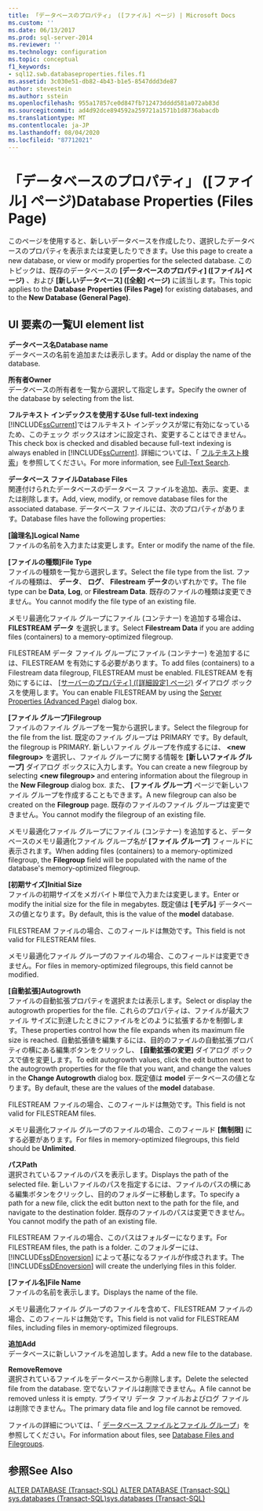 ```yaml
---
title: 「データベースのプロパティ」 ([ファイル] ページ) | Microsoft Docs
ms.custom: ''
ms.date: 06/13/2017
ms.prod: sql-server-2014
ms.reviewer: ''
ms.technology: configuration
ms.topic: conceptual
f1_keywords:
- sql12.swb.databaseproperties.files.f1
ms.assetid: 3c030e51-db82-4b43-b1e5-8547ddd3de87
author: stevestein
ms.author: sstein
ms.openlocfilehash: 955a17857ce0d847fb712473dddd581a072ab83d
ms.sourcegitcommit: ad4d92dce894592a259721a1571b1d8736abacdb
ms.translationtype: MT
ms.contentlocale: ja-JP
ms.lasthandoff: 08/04/2020
ms.locfileid: "87712021"
---
```

# <a name="database-properties-files-page"></a><span data-ttu-id="96a6d-102">「データベースのプロパティ」 ([ファイル] ページ)</span><span class="sxs-lookup"><span data-stu-id="96a6d-102">Database Properties (Files Page)</span></span>
  <span data-ttu-id="96a6d-103">このページを使用すると、新しいデータベースを作成したり、選択したデータベースのプロパティを表示または変更したりできます。</span><span class="sxs-lookup"><span data-stu-id="96a6d-103">Use this page to create a new database, or view or modify properties for the selected database.</span></span> <span data-ttu-id="96a6d-104">このトピックは、既存のデータベースの **[データベースのプロパティ] ([ファイル] ページ)** 、および **[新しいデータベース] ([全般] ページ)** に該当します。</span><span class="sxs-lookup"><span data-stu-id="96a6d-104">This topic applies to the **Database Properties (Files Page)** for existing databases, and to the **New Database (General Page)**.</span></span>  
  
## <a name="ui-element-list"></a><span data-ttu-id="96a6d-105">UI 要素の一覧</span><span class="sxs-lookup"><span data-stu-id="96a6d-105">UI element list</span></span>  
 <span data-ttu-id="96a6d-106">**データベース名**</span><span class="sxs-lookup"><span data-stu-id="96a6d-106">**Database name**</span></span>  
 <span data-ttu-id="96a6d-107">データベースの名前を追加または表示します。</span><span class="sxs-lookup"><span data-stu-id="96a6d-107">Add or display the name of the database.</span></span>  
  
 <span data-ttu-id="96a6d-108">**所有者**</span><span class="sxs-lookup"><span data-stu-id="96a6d-108">**Owner**</span></span>  
 <span data-ttu-id="96a6d-109">データベースの所有者を一覧から選択して指定します。</span><span class="sxs-lookup"><span data-stu-id="96a6d-109">Specify the owner of the database by selecting from the list.</span></span>  
  
 <span data-ttu-id="96a6d-110">**フルテキスト インデックスを使用する**</span><span class="sxs-lookup"><span data-stu-id="96a6d-110">**Use full-text indexing**</span></span>  
 <span data-ttu-id="96a6d-111">[!INCLUDE[ssCurrent](../../includes/sscurrent-md.md)]ではフルテキスト インデックスが常に有効になっているため、このチェック ボックスはオンに設定され、変更することはできません。</span><span class="sxs-lookup"><span data-stu-id="96a6d-111">This check box is checked and disabled because full-text indexing is always enabled in [!INCLUDE[ssCurrent](../../includes/sscurrent-md.md)].</span></span> <span data-ttu-id="96a6d-112">詳細については、「 [フルテキスト検索](../search/full-text-search.md)」を参照してください。</span><span class="sxs-lookup"><span data-stu-id="96a6d-112">For more information, see [Full-Text Search](../search/full-text-search.md).</span></span>  
  
 <span data-ttu-id="96a6d-113">**データベース ファイル**</span><span class="sxs-lookup"><span data-stu-id="96a6d-113">**Database Files**</span></span>  
 <span data-ttu-id="96a6d-114">関連付けられたデータベースのデータベース ファイルを追加、表示、変更、または削除します。</span><span class="sxs-lookup"><span data-stu-id="96a6d-114">Add, view, modify, or remove database files for the associated database.</span></span> <span data-ttu-id="96a6d-115">データベース ファイルには、次のプロパティがあります。</span><span class="sxs-lookup"><span data-stu-id="96a6d-115">Database files have the following properties:</span></span>  
  
 <span data-ttu-id="96a6d-116">**[論理名]**</span><span class="sxs-lookup"><span data-stu-id="96a6d-116">**Logical Name**</span></span>  
 <span data-ttu-id="96a6d-117">ファイルの名前を入力または変更します。</span><span class="sxs-lookup"><span data-stu-id="96a6d-117">Enter or modify the name of the file.</span></span>  
  
 <span data-ttu-id="96a6d-118">**[ファイルの種類]**</span><span class="sxs-lookup"><span data-stu-id="96a6d-118">**File Type**</span></span>  
 <span data-ttu-id="96a6d-119">ファイルの種類を一覧から選択します。</span><span class="sxs-lookup"><span data-stu-id="96a6d-119">Select the file type from the list.</span></span> <span data-ttu-id="96a6d-120">ファイルの種類は、 **データ**、 **ログ**、 **Filestream データ**のいずれかです。</span><span class="sxs-lookup"><span data-stu-id="96a6d-120">The file type can be **Data**, **Log**, or **Filestream Data**.</span></span> <span data-ttu-id="96a6d-121">既存のファイルの種類は変更できません。</span><span class="sxs-lookup"><span data-stu-id="96a6d-121">You cannot modify the file type of an existing file.</span></span>  
  
 <span data-ttu-id="96a6d-122">メモリ最適化ファイル グループにファイル (コンテナー) を追加する場合は、 **FILESTREAM データ** を選択します。</span><span class="sxs-lookup"><span data-stu-id="96a6d-122">Select **Filestream Data** if you are adding files (containers) to a memory-optimized filegroup.</span></span>  
  
 <span data-ttu-id="96a6d-123">FILESTREAM データ ファイル グループにファイル (コンテナー) を追加するには、FILESTREAM を有効にする必要があります。</span><span class="sxs-lookup"><span data-stu-id="96a6d-123">To add files (containers) to a Filestream data filegroup, FILESTREAM must be enabled.</span></span> <span data-ttu-id="96a6d-124">FILESTREAM を有効にするには、 [[サーバーのプロパティ] ([詳細設定] ページ)](../../database-engine/configure-windows/server-properties-advanced-page.md) ダイアログ ボックスを使用します。</span><span class="sxs-lookup"><span data-stu-id="96a6d-124">You can enable FILESTREAM by using the [Server Properties (Advanced Page)](../../database-engine/configure-windows/server-properties-advanced-page.md) dialog box.</span></span>  
  
 <span data-ttu-id="96a6d-125">**[ファイル グループ]**</span><span class="sxs-lookup"><span data-stu-id="96a6d-125">**Filegroup**</span></span>  
 <span data-ttu-id="96a6d-126">ファイルのファイル グループを一覧から選択します。</span><span class="sxs-lookup"><span data-stu-id="96a6d-126">Select the filegroup for the file from the list.</span></span> <span data-ttu-id="96a6d-127">既定のファイル グループは PRIMARY です。</span><span class="sxs-lookup"><span data-stu-id="96a6d-127">By default, the filegroup is PRIMARY.</span></span> <span data-ttu-id="96a6d-128">新しいファイル グループを作成するには、 **\<new filegroup>** を選択し、ファイル グループに関する情報を **[新しいファイル グループ]** ダイアログ ボックスに入力します。</span><span class="sxs-lookup"><span data-stu-id="96a6d-128">You can create a new filegroup by selecting **\<new filegroup>** and entering information about the filegroup in the **New Filegroup** dialog box.</span></span> <span data-ttu-id="96a6d-129">また、 **[ファイル グループ]** ページで新しいファイル グループを作成することもできます。</span><span class="sxs-lookup"><span data-stu-id="96a6d-129">A new filegroup can also be created on the **Filegroup** page.</span></span> <span data-ttu-id="96a6d-130">既存のファイルのファイル グループは変更できません。</span><span class="sxs-lookup"><span data-stu-id="96a6d-130">You cannot modify the filegroup of an existing file.</span></span>  
  
 <span data-ttu-id="96a6d-131">メモリ最適化ファイル グループにファイル (コンテナー) を追加すると、データベースのメモリ最適化ファイル グループ名が **[ファイル グループ]** フィールドに表示されます。</span><span class="sxs-lookup"><span data-stu-id="96a6d-131">When adding files (containers) to a memory-optimized filegroup, the **Filegroup** field will be populated with the name of the database's memory-optimized filegroup.</span></span>  
  
 <span data-ttu-id="96a6d-132">**[初期サイズ]**</span><span class="sxs-lookup"><span data-stu-id="96a6d-132">**Initial Size**</span></span>  
 <span data-ttu-id="96a6d-133">ファイルの初期サイズをメガバイト単位で入力または変更します。</span><span class="sxs-lookup"><span data-stu-id="96a6d-133">Enter or modify the initial size for the file in megabytes.</span></span> <span data-ttu-id="96a6d-134">既定値は **[モデル]** データベースの値となります。</span><span class="sxs-lookup"><span data-stu-id="96a6d-134">By default, this is the value of the **model** database.</span></span>  
  
 <span data-ttu-id="96a6d-135">FILESTREAM ファイルの場合、このフィールドは無効です。</span><span class="sxs-lookup"><span data-stu-id="96a6d-135">This field is not valid for FILESTREAM files.</span></span>  
  
 <span data-ttu-id="96a6d-136">メモリ最適化ファイル グループのファイルの場合、このフィールドは変更できません。</span><span class="sxs-lookup"><span data-stu-id="96a6d-136">For files in memory-optimized filegroups, this field cannot be modified.</span></span>  
  
 <span data-ttu-id="96a6d-137">**[自動拡張]**</span><span class="sxs-lookup"><span data-stu-id="96a6d-137">**Autogrowth**</span></span>  
 <span data-ttu-id="96a6d-138">ファイルの自動拡張プロパティを選択または表示します。</span><span class="sxs-lookup"><span data-stu-id="96a6d-138">Select or display the autogrowth properties for the file.</span></span> <span data-ttu-id="96a6d-139">これらのプロパティは、ファイルが最大ファイル サイズに到達したときにファイルをどのように拡張するかを制御します。</span><span class="sxs-lookup"><span data-stu-id="96a6d-139">These properties control how the file expands when its maximum file size is reached.</span></span> <span data-ttu-id="96a6d-140">自動拡張値を編集するには、目的のファイルの自動拡張プロパティの横にある編集ボタンをクリックし、 **[自動拡張の変更]** ダイアログ ボックスで値を変更します。</span><span class="sxs-lookup"><span data-stu-id="96a6d-140">To edit autogrowth values, click the edit button next to the autogrowth properties for the file that you want, and change the values in the **Change Autogrowth** dialog box.</span></span> <span data-ttu-id="96a6d-141">既定値は **model** データベースの値となります。</span><span class="sxs-lookup"><span data-stu-id="96a6d-141">By default, these are the values of the **model** database.</span></span>  
  
 <span data-ttu-id="96a6d-142">FILESTREAM ファイルの場合、このフィールドは無効です。</span><span class="sxs-lookup"><span data-stu-id="96a6d-142">This field is not valid for FILESTREAM files.</span></span>  
  
 <span data-ttu-id="96a6d-143">メモリ最適化ファイル グループのファイルの場合、このフィールド **[無制限]** にする必要があります。</span><span class="sxs-lookup"><span data-stu-id="96a6d-143">For files in memory-optimized filegroups, this field should be **Unlimited**.</span></span>  
  
 <span data-ttu-id="96a6d-144">**パス**</span><span class="sxs-lookup"><span data-stu-id="96a6d-144">**Path**</span></span>  
 <span data-ttu-id="96a6d-145">選択されているファイルのパスを表示します。</span><span class="sxs-lookup"><span data-stu-id="96a6d-145">Displays the path of the selected file.</span></span> <span data-ttu-id="96a6d-146">新しいファイルのパスを指定するには、ファイルのパスの横にある編集ボタンをクリックし、目的のフォルダーに移動します。</span><span class="sxs-lookup"><span data-stu-id="96a6d-146">To specify a path for a new file, click the edit button next to the path for the file, and navigate to the destination folder.</span></span> <span data-ttu-id="96a6d-147">既存のファイルのパスは変更できません。</span><span class="sxs-lookup"><span data-stu-id="96a6d-147">You cannot modify the path of an existing file.</span></span>  
  
 <span data-ttu-id="96a6d-148">FILESTREAM ファイルの場合、このパスはフォルダーになります。</span><span class="sxs-lookup"><span data-stu-id="96a6d-148">For FILESTREAM files, the path is a folder.</span></span> <span data-ttu-id="96a6d-149">このフォルダーには、 [!INCLUDE[ssDEnoversion](../../includes/ssdenoversion-md.md)] によって基になるファイルが作成されます。</span><span class="sxs-lookup"><span data-stu-id="96a6d-149">The [!INCLUDE[ssDEnoversion](../../includes/ssdenoversion-md.md)] will create the underlying files in this folder.</span></span>  
  
 <span data-ttu-id="96a6d-150">**[ファイル名]**</span><span class="sxs-lookup"><span data-stu-id="96a6d-150">**File Name**</span></span>  
 <span data-ttu-id="96a6d-151">ファイルの名前を表示します。</span><span class="sxs-lookup"><span data-stu-id="96a6d-151">Displays the name of the file.</span></span>  
  
 <span data-ttu-id="96a6d-152">メモリ最適化ファイル グループのファイルを含めて、FILESTREAM ファイルの場合、このフィールドは無効です。</span><span class="sxs-lookup"><span data-stu-id="96a6d-152">This field is not valid for FILESTREAM files, including files in memory-optimized filegroups.</span></span>  
  
 <span data-ttu-id="96a6d-153">**追加**</span><span class="sxs-lookup"><span data-stu-id="96a6d-153">**Add**</span></span>  
 <span data-ttu-id="96a6d-154">データベースに新しいファイルを追加します。</span><span class="sxs-lookup"><span data-stu-id="96a6d-154">Add a new file to the database.</span></span>  
  
 <span data-ttu-id="96a6d-155">**Remove**</span><span class="sxs-lookup"><span data-stu-id="96a6d-155">**Remove**</span></span>  
 <span data-ttu-id="96a6d-156">選択されているファイルをデータベースから削除します。</span><span class="sxs-lookup"><span data-stu-id="96a6d-156">Delete the selected file from the database.</span></span> <span data-ttu-id="96a6d-157">空でないファイルは削除できません。</span><span class="sxs-lookup"><span data-stu-id="96a6d-157">A file cannot be removed unless it is empty.</span></span> <span data-ttu-id="96a6d-158">プライマリ データ ファイルおよびログ ファイルは削除できません。</span><span class="sxs-lookup"><span data-stu-id="96a6d-158">The primary data file and log file cannot be removed.</span></span>  
  
 <span data-ttu-id="96a6d-159">ファイルの詳細については、「 [データベース ファイルとファイル グループ](database-files-and-filegroups.md)」を参照してください。</span><span class="sxs-lookup"><span data-stu-id="96a6d-159">For information about files, see [Database Files and Filegroups](database-files-and-filegroups.md).</span></span>  
  
## <a name="see-also"></a><span data-ttu-id="96a6d-160">参照</span><span class="sxs-lookup"><span data-stu-id="96a6d-160">See Also</span></span>  
 <span data-ttu-id="96a6d-161">[ALTER DATABASE &#40;Transact-SQL&#41;](/sql/t-sql/statements/alter-database-transact-sql) </span><span class="sxs-lookup"><span data-stu-id="96a6d-161">[ALTER DATABASE &#40;Transact-SQL&#41;](/sql/t-sql/statements/alter-database-transact-sql) </span></span>  
 [<span data-ttu-id="96a6d-162">sys.databases &#40;Transact-SQL&#41;</span><span class="sxs-lookup"><span data-stu-id="96a6d-162">sys.databases &#40;Transact-SQL&#41;</span></span>](/sql/relational-databases/system-catalog-views/sys-databases-transact-sql)  
  
  
